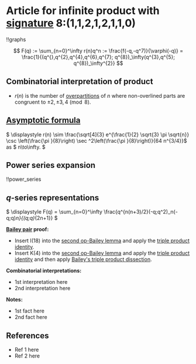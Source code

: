 # Article for infinite product with [signature](../product_signature.html) 8:(1,1,2,1,2,1,1,0) 

!!graphs

$$ F(q) := \sum_{n=0}^\infty r(n)q^n := \frac{f(-q,-q^7)}{\varphi(-q)} = \frac{1}{(q^{},q^{2},q^{4},q^{6},q^{7}; q^{8})_\infty(q^{3},q^{5}; q^{8})_\infty^{2}} $$

## Combinatorial interpretation of product

- $r(n)$ is the number of [overpartitions](../partitions.html#overpartitions) of $n$ where non-overlined parts are congruent to $\pm 2, \pm 3, 4\pmod{8}$.

## [Asymptotic formula](../asymptotics.html)

$ \displaystyle r(n) \sim \frac{\sqrt[4]{3} e^{\frac{1}{2} \sqrt{3} \pi  \sqrt{n}} \csc \left(\frac{\pi }{8}\right) \sec ^2\left(\frac{\pi }{8}\right)}{64 n^{3/4}}$ as $ n\to\infty. $

## Power series expansion

!!power_series

## $q$-series representations

$ \displaystyle F(q) = \sum_{n=0}^\infty \frac{q^{n(n+3)/2}(-q;q^2)_n(-q;q)_n}{(q;q)_{2n+1}}  $

**[Bailey pair](../Bailey_pairs.html) proof:**
- Insert I(18) into the [second op-Bailey lemma](../bailey_pairs.html#2nd_op_Bailey_lemma) and apply the [triple product identity](../q-series.html#triple_product).
- Insert K(4) into the [second op-Bailey lemma](../bailey_pairs.html#2nd_op_Bailey_lemma) and apply the [triple product identity](../q-series.html#triple_product) and then apply [Bailey's triple product dissection](../q-series.html#dissection). 

**Combinatorial interpretations:**
- 1st interpretation here
- 2nd interpretation here
    
**Notes:**
- 1st fact here
- 2nd fact here

## References
- Ref 1 here
- Ref 2 here

